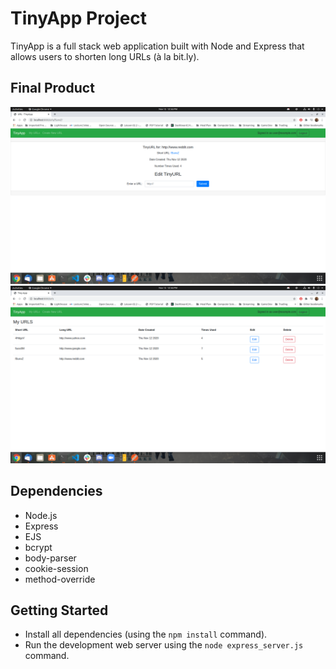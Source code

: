 # TinyApp Project

TinyApp is a full stack web application built with Node and Express that allows users to shorten long URLs (à la bit.ly).

## Final Product

!["screenshot of editing a created tiny URL"](https://github.com/xrysen/tinyapp/blob/master/docs/edit-url.png?raw=true)
!["Screenshot of all the URLS a user created"](https://github.com/xrysen/tinyapp/blob/master/docs/view-urls.png?raw=true)

## Dependencies

- Node.js
- Express
- EJS
- bcrypt
- body-parser
- cookie-session
- method-override

## Getting Started

- Install all dependencies (using the `npm install` command).
- Run the development web server using the `node express_server.js` command.